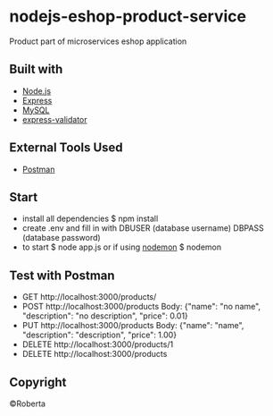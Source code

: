 # nodejs-eshop-product-service

Product part of microservices eshop application

## Built with
* [Node.js](https://nodejs.org/)
* [Express](https://expressjs.com/)
* [MySQL](https://www.mysql.com/)
* [express-validator](https://express-validator.github.io/docs/)

## External Tools Used
* [Postman](https://www.getpostman.com/)

## Start
* install all dependencies $ npm install
* create .env and fill in with DBUSER (database username) DBPASS (database password)
* to start $ node app.js or if using [nodemon](https://nodemon.io/) $ nodemon

## Test with Postman
* GET http://localhost:3000/products/
* POST http://localhost:3000/products Body: {"name": "no name", "description": "no description", "price": 0.01}
* PUT http://localhost:3000/products Body: {"name": "name", "description": "description", "price": 1.00}
* DELETE http://localhost:3000/products/1
* DELETE http://localhost:3000/products 

## Copyright
©Roberta
